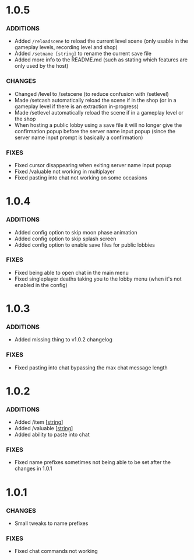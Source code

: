 # 1.0.5

### ADDITIONS

- Added `/reloadscene` to reload the current level scene (only usable in the gameplay levels, recording level and shop)
- Added `/setname [string]` to rename the current save file
- Added more info to the README.md (such as stating which features are only used by the host)

### CHANGES

- Changed /level to /setscene (to reduce confusion with /setlevel)
- Made /setcash automatically reload the scene if in the shop (or in a gameplay level if there is an extraction in-progress)
- Made /setlevel automatically reload the scene if in a gameplay level or the shop
- When hosting a public lobby using a save file it will no longer give the confirmation popup before the server name input popup (since the server name input prompt is basically a confirmation)

### FIXES

- Fixed cursor disappearing when exiting server name input popup
- Fixed /valuable not working in multiplayer
- Fixed pasting into chat not working on some occasions

# 1.0.4

### ADDITIONS

- Added config option to skip moon phase animation
- Added config option to skip splash screen
- Added config option to enable save files for public lobbies

### FIXES

- Fixed being able to open chat in the main menu
- Fixed singleplayer deaths taking you to the lobby menu (when it's not enabled in the config)

# 1.0.3

### ADDITIONS

- Added missing thing to v1.0.2 changelog

### FIXES

- Fixed pasting into chat bypassing the max chat message length

# 1.0.2

### ADDITIONS

- Added /item [[string](https://1a3.uk/games/repo/diffs/?tab=4&tabItems=0)]
- Added /valuable [[string](https://1a3.uk/games/repo/diffs/?tab=4&tabItems=1)]
- Added ability to paste into chat

### FIXES

- Fixed name prefixes sometimes not being able to be set after the changes in 1.0.1

# 1.0.1

### CHANGES

- Small tweaks to name prefixes

### FIXES

- Fixed chat commands not working
